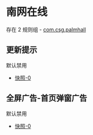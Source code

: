 # 南网在线

存在 2 规则组 - [com.csg.palmhall](/src/apps/com.csg.palmhall.ts)

## 更新提示

默认禁用

- [快照-0](https://i.gkd.li/import/12700060)

## 全屏广告-首页弹窗广告

默认禁用

- [快照-0](https://i.gkd.li/import/12700075)
